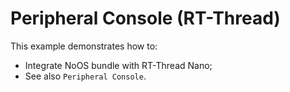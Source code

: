 # Peripheral Console (RT-Thread)

This example demonstrates how to:

* Integrate NoOS bundle with RT-Thread Nano;
* See also `Peripheral Console`.
